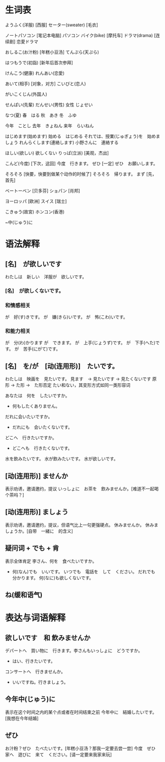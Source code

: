 # 生词表
ようふく(洋服)  [西服]
セーター(sweater)    [毛衣]

ノートパソコン  [笔记本电脑]
    パソコン
バイク(bike)  [摩托车]
ドラマ(drama)  [连续剧]
    恋愛ドラマ

おしるこ(お汁粉)    [年糕小豆汤]
てんぷら(天ぷら)

はつもうで(初詣)    [新年后首次参拜]

けんこう(健康)
れんあい(恋愛)

あいて(相手)    [对象，对方]
こいびと(恋人)

がいこくじん(外国人)

せんぱい(先輩)
だんせい(男性)
    女性 じょせい

なつ(夏)
    春　はる
    秋　あき
    冬　ふゆ

今年　ことし
    去年　きょねん
    来年　らいねん

はじめます(始めます)
    始める　はじめる
    それでは、授業(じゅぎょう)を　始めましょう
れんらくします(連絡します)
    小野さんに　連絡する

ほしい(欲しい)
    欲しくない
りっぱ(立派)    [美观，杰出]

こんど(今度)    [下次，这回]
    今度　行きます。
ぜひ    [一定]
    ぜひ　お願いします。

そろそろ    [快要，快要到做某个动作的时候了]
    そろそろ　帰ります。
まず    [先，首先]

ベートーベン    [贝多芬]
ショパン    [肖邦]

ヨーロッパ  [欧洲]
スイス  [瑞士]

こきゅう(故宮)
ホンコン(香港)

~中(じゅう)に

# 语法解释
## [名]　が欲しいです
わたしは　新しい　洋服が　欲しいです。
### [名]　が欲しくないです。
### 和情感相关
が　好(す)きです。
が　嫌(きら)いです。
が　怖(こわ)いです。
### 和能力相关
が　分(わ)かります
が　できます。
が　上手(じょうず)です。
が　下手(へた)です。
が　苦手(にがて)です。
## [名]　を/が　[动(连用形)]　たいです。
わたしは　映画を　見たいです。
見ます　-> 見たいです -> 見たくないです
原形 -> た形 ->　た形否定
たい和ない，其变形方式如同一类形容词

あなたは　何を　したいですか。
- 何もしたくありません。

だれに会いたいですか。
- だれにも　会いたくないです。

どこへ　行きたいですか。
- どこへも　行きたくないです。

水を飲みたいです。
水が飲みたいです。
水が欲しいです。
## [动(连用形)] ませんか
表示劝诱，邀请邀约，提议
いっしょに　お茶を　飲みませんか。[难道不一起喝个茶吗？]
## [动(连用形)] ましょう
表示劝诱，邀请邀约，提议，但语气比上一句更强硬点。
休みませんか。
休みましょうか。[自带　一緒に　的含义]
## 疑问词 + でも + 肯
表示全体肯定
李さん、何を　食べたいですか。
- 何(なん)でも　いいです。
いつでも　電話を　して　ください。
だれでも　分かります。
何(なに)も欲しくないです。
## ね(缓和语气)

# 表达与词语解释
## 欲しいです　和 飲みませんか
デパートへ　買い物に　行きます。李さんもいっしょに　どうですか。
- はい、行きたいです。

コンサートへ　行きませんか。
- いいですね。行きましょう。
## 今年中(じゅう)に
表示在这个时间之内的某个点或者在时间结束之前
今年中に　結婚したいです。[我想在今年结婚]
## ぜひ
お汁粉？ぜひ　たべたいです。[年糕小豆汤？那我一定要去尝一尝]
今度　ぜひ　家へ　遊びに　来て　ください。[请一定要来我家来玩]

